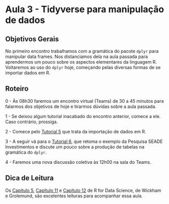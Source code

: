 #  Aula 3 - Tidyverse para manipulação de dados

## Objetivos Gerais

No primeiro encontro trabalhamos com a gramática do pacote `dplyr` para manipular data frames. Nos distanciamos dela na aula passada para aprendermos um pouco sobre os aspectos elementares da linguagem R. Voltaremos ao uso do `dplyr` hoje, começando pelas diversas formas de se importar dados em R.


## Roteiro

0 - Às 08h30 faremos um encontro virtual (Teams) de 30 a 45 minutos para falarmos dos objetivos de hoje e tirarmos dúvidas sobre a aula passada.

1 - Se deixou algum tutorial inacabado do encontro anterior, comece a ele. Caso contrário, prossiga.

2 - Comece pelo [Tutorial 5](/tutorial/tutorial-05.md) que trata da importação de dados em R.

3 - A seguir vá para o [Tutorial 6](/tutorial/tutorial-06.md), que retoma o exemplo da Pesquisa SEADE Investimentos e discute um pouco sobre a produção de tabelas na gramática do `dplyr`. 

4 - Faremos uma nova discussão coletiva às 12h00 na sala do Teams.

## Dica de Leitura

Os [Capítulo 5](https://r4ds.had.co.nz/transform.html), [Capítulo 11](https://r4ds.had.co.nz/data-import.html) e [Capítulo 12](https://r4ds.had.co.nz/tidy-data.html) de R for Data Science, de Wickham e Grolemund, são excelentes leituras para acompanhar essa aula.
